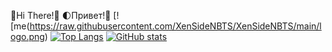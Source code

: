 🖤Hi There!🚫
🌓Привет!🖤
[![me(https://raw.githubusercontent.com/XenSideNBTS/XenSideNBTS/main/logo.png)
[![Top Langs](https://github-readme-stats.vercel.app/api/top-langs/?username=xensidenbts&show_icons=true&theme=dracula&border_radius=10&hide_border=true&hide_title=true&langs_count=3&layout=compact)](https://github.com/XenSideNBTS)
[![GitHub stats](https://github-readme-stats.vercel.app/api?username=xensidenbts&count_private=true&show_icons=true&theme=dracula&border_radius=10&hide_border=true&hide_title=true)](https://github.com/XenSideNBTS)
